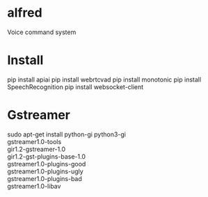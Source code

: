 # alfred
Voice command system

# Install
pip install apiai
pip install webrtcvad
pip install monotonic
pip install SpeechRecognition
pip install websocket-client

# Gstreamer
sudo apt-get install python-gi python3-gi \
    gstreamer1.0-tools \
    gir1.2-gstreamer-1.0 \
    gir1.2-gst-plugins-base-1.0 \
    gstreamer1.0-plugins-good \
    gstreamer1.0-plugins-ugly \
    gstreamer1.0-plugins-bad \
    gstreamer1.0-libav

